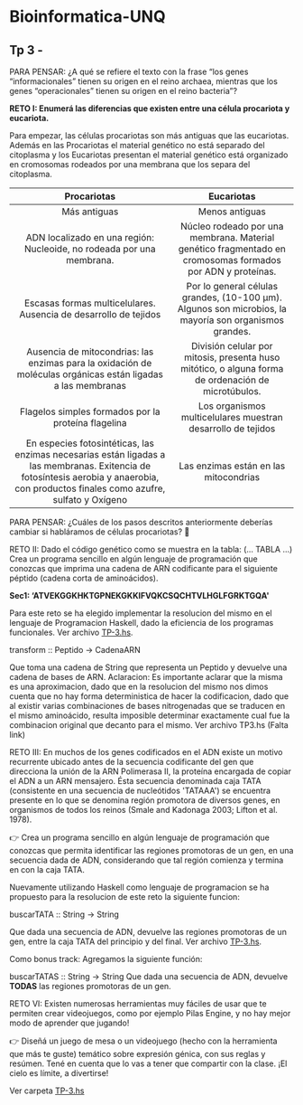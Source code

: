 # Bioinformatica-UNQ

## Tp 3 - 

PARA PENSAR: ¿A qué se refiere el texto con la frase “los genes “informacionales”
tienen su origen en el reino archaea, mientras que los genes “operacionales” tienen
su origen en el reino bacteria”?


**RETO I: Enumerá las diferencias que existen entre una célula procariota y eucariota.**

  Para empezar, las células procariotas son más antiguas que las eucariotas. Además en las Procariotas el material genético no está separado del citoplasma y los Eucariotas presentan el material genético está organizado en cromosomas rodeados por una membrana que los separa del citoplasma.
  
  | Procariotas   |      Eucariotas      |
|:----------:|:-------------:|
| Más antiguas | Menos antiguas |
| ADN localizado en una región: Nucleoide, no rodeada por una membrana.  |  Núcleo rodeado por una membrana. Material genético fragmentado en cromosomas formados por ADN y proteínas.  |
| Escasas formas multicelulares. Ausencia de desarrollo de tejidos |    Por lo general células grandes, (10-100 µm). Algunos son microbios, la mayoría son organismos grandes.   |
| Ausencia de mitocondrias: las enzimas para la oxidación de moléculas orgánicas están ligadas a las membranas | División celular por mitosis, presenta huso mitótico, o alguna forma de ordenación de microtúbulos. |
| Flagelos simples formados por la proteína flagelina | Los organismos multicelulares muestran desarrollo de tejidos |
| En especies fotosintéticas, las enzimas necesarias están ligadas a las membranas. Exitencia de fotosíntesis aerobia y anaerobia, con productos finales como azufre, sulfato y Oxígeno | Las enzimas están en las mitocondrias |


PARA PENSAR: ¿Cuáles de los pasos descritos anteriormente deberías cambiar si
habláramos de células procariotas? 🤔


RETO II: Dado el código genético como se muestra en la tabla: (... TABLA ...)
Crea un programa sencillo en algún lenguaje de programación que conozcas que
imprima una cadena de ARN codificante para el siguiente péptido (cadena corta de
aminoácidos).

**Sec1: ‘ATVEKGGKHKTGPNEKGKKIFVQKCSQCHTVLHGLFGRKTGQA'**

Para este reto se ha elegido implementar la resolucion del mismo en el lenguaje de Programacion Haskell, dado la eficiencia de los programas funcionales. Ver archivo [TP-3.hs](https://github.com/pache0015/Bioinformatica-UNQ/blob/master/TP%20-%203/tp3.hs).

transform :: Peptido -> CadenaARN

Que toma una cadena de String que representa un Peptido y devuelve una cadena de bases de ARN.
Aclaracion: Es importante aclarar que la misma es una aproximacion, dado que en la resolucion del mismo nos dimos cuenta que no hay forma deterministica de hacer la codificacion, dado que al existir varias combinaciones de bases nitrogenadas que se traducen en el mismo  aminoácido, resulta imposible determinar exactamente cual fue la combinacion original que decanto para el mismo. Ver archivo TP3.hs (Falta link)

RETO III: En muchos de los genes codificados en el ADN existe un motivo
recurrente ubicado antes de la secuencia codificante del gen que direcciona la unión
de la ARN Polimerasa II, la proteína encargada de copiar el ADN a un ARN
mensajero. Ésta secuencia denominada caja TATA (consistente en una secuencia de
nucleótidos 'TATAAA') se encuentra presente en lo que se denomina región
promotora de diversos genes, en organismos de todos los reinos (Smale and
Kadonaga 2003; Lifton et al. 1978).



👉 Crea un programa sencillo en algún lenguaje de programación que conozcas que
permita identificar las regiones promotoras de un gen, en una secuencia dada de
ADN, considerando que tal región comienza y termina en con la caja TATA.


Nuevamente utilizando Haskell como lenguaje de programacion se ha propuesto para la resolucion de este reto la siguiente funcion:

buscarTATA :: String -> String

Que dada una secuencia de ADN, devuelve las regiones promotoras de un gen, entre la caja TATA del principio y del final.
Ver archivo [TP-3.hs](https://github.com/pache0015/Bioinformatica-UNQ/blob/master/TP%20-%203/tp3.hs).

Como bonus track: Agregamos la siguiente función:

buscarTATAS :: String -> String
Que dada una secuencia de ADN, devuelve **TODAS** las regiones promotoras de un gen.


RETO VI: Existen numerosas herramientas muy fáciles de usar que te permiten
crear videojuegos, como por ejemplo Pilas Engine, y no hay mejor modo de
aprender que jugando!

👉 Diseñá un juego de mesa o un videojuego (hecho con la herramienta que más te
guste) temático sobre expresión génica, con sus reglas y resúmen. Tené en cuenta
que lo vas a tener que compartir con la clase. ¡El cielo es límite, a divertirse!

Ver carpeta [TP-3.hs](https://github.com/pache0015/Bioinformatica-UNQ/tree/master/TP%20-%203/Videojuego/AminoGame
)
